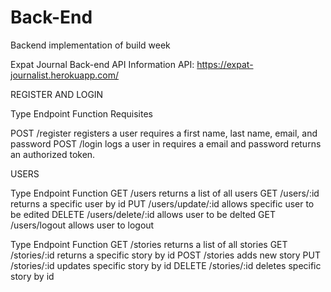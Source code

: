 # Back-End

Backend implementation of build week

Expat Journal Back-end API Information
API: https://expat-journalist.herokuapp.com/

REGISTER AND LOGIN

Type Endpoint Function Requisites

POST /register registers a user requires a first name, last name, email, and password
POST /login logs a user in requires a email and password returns an authorized token.

USERS

Type Endpoint Function
GET /users returns a list of all users
GET /users/:id returns a specific user by id
PUT /users/update/:id allows specific user to be edited
DELETE /users/delete/:id allows user to be delted
GET /users/logout allows user to logout

Type Endpoint Function
GET /stories returns a list of all stories
GET /stories/:id returns a specific story by id
POST /stories adds new story
PUT /stories/:id updates specific story by id
DELETE /stories/:id deletes specific story by id
